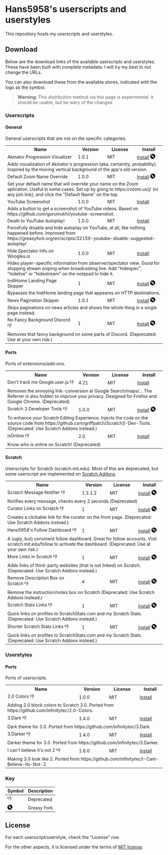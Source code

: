 # Hans5958's userscripts and userstyles

This repository hosts my userscripts and userstyles.

## Download

Below are the download links of the available userscripts and userstyles. These have been built with complete metadata. I will try my best to not change the URLs.

You can also download these from the available stores, indicated with the logo as the symbol.

> **Warning**: This distribution method via this page is experimental. It should be usable, but be wary of the changes.

### Userscripts

<!-- USERSCRIPTS START -->
#### General

General userscripts that are not on the specific categories.

<table>
<tr>
	<th>Name</th>
	<th>Version</th>
	<th>License</th>
	<th>Install</th>
</tr>
<tr id="akinator-progression-visualizer">
	<td>Akinator Progression Visualizer</td>
	<td>1.0.1</td>
	<td>MIT</td>
	<td><a href=https://hans5958.github.io/userscripts/js/akinator-progression-visualizer.user.js>Install</a> <a href="https://greasyfork.org/en/scripts/444658"><img src='./.github/greasyfork.png'></a></td>
</tr>
<tr>
	<td colspan="4">Adds visualization of Akinator's progression (aka. certainity, probability). Inspired by the moving vertical background of the app's old version.</td>
</tr>

<tr id="default-zoom-name-override">
	<td>Default Zoom Name Override</td>
	<td>1.0.0</td>
	<td>MIT</td>
	<td><a href=https://hans5958.github.io/userscripts/js/default-zoom-name-override.user.js>Install</a> <a href="https://greasyfork.org/en/scripts/444659"><img src='./.github/greasyfork.png'></a></td>
</tr>
<tr>
	<td colspan="4">Set your default name that will override your name on the Zoom aplication. Useful in some cases. Set up by going to https://zoom.us/j/ (or any join link), and click the "Default Name" on the top.</td>
</tr>

<tr id="youtube-screenshot">
	<td>YouTube Screenshot</td>
	<td>1.0.0</td>
	<td>MIT</td>
	<td><a href=https://hans5958.github.io/userscripts/js/youtube-screenshot.user.js>Install</a> </td>
</tr>
<tr>
	<td colspan="4">Adds a button to get a screenshot of YouTube videos. Based on https://github.com/gurumukhi/youtube-screenshot.</td>
</tr>

<tr id="death-to-youtube-autoplay">
	<td>Death to YouTube Autoplay!</td>
	<td>1.0.0</td>
	<td>MIT</td>
	<td><a href=https://hans5958.github.io/userscripts/js/death-to-youtube-autoplay.user.js>Install</a> </td>
</tr>
<tr>
	<td colspan="4">Forcefully disable and hide autoplay on YouTube, at all, like nothing happened before. Improved from https://greasyfork.org/en/scripts/32159-youtube-disable-suggested-autoplay/</td>
</tr>

<tr id="woogles-hide-spec-info">
	<td>Hide Spectator Info on Woogles.io</td>
	<td>1.0.0</td>
	<td>MIT</td>
	<td><a href=https://hans5958.github.io/userscripts/js/woogles-hide-spec-info.user.js>Install</a> </td>
</tr>
<tr>
	<td colspan="4">Hides player-specific information from observer/spectator view. Good for stopping stream sniping when broadcasting live. Add "hidespec", "hidelive" or "hidestream" on the notepad to hide it.</td>
</tr>

<tr id="indihome-landing-page-skipper">
	<td>IndiHome Landing Page Skipper</td>
	<td>1</td>
	<td>MIT</td>
	<td><a href=https://hans5958.github.io/userscripts/js/indihome-landing-page-skipper.user.js>Install</a> <a href="https://greasyfork.org/en/scripts/444660"><img src='./.github/greasyfork.png'></a></td>
</tr>
<tr>
	<td colspan="4">Bypasses the IndiHome landing page that appeares on HTTP destinations.</td>
</tr>

<tr id="news-pagination-skipper">
	<td>News Pagination Skipper</td>
	<td>1.0.1</td>
	<td>MIT</td>
	<td><a href=https://hans5958.github.io/userscripts/js/news-pagination-skipper.user.js>Install</a> <a href="https://greasyfork.org/en/scripts/444661"><img src='./.github/greasyfork.png'></a></td>
</tr>
<tr>
	<td colspan="4">Skips paginations on news articles and shows the whole thing in a single page instead.</td>
</tr>

<tr id="no-fancy-background-discord">
	<td>No Fancy Background Discord 👎</td>
	<td>1</td>
	<td>MIT</td>
	<td><a href=https://hans5958.github.io/userscripts/js/no-fancy-background-discord.user.js>Install</a> <a href="https://greasyfork.org/en/scripts/444662"><img src='./.github/greasyfork.png'></a></td>
</tr>
<tr>
	<td colspan="4">Removes that fancy background on some parts of Discord. (Deprecated: Use at your own risk.)</td>
</tr>

</table>

#### Ports

Ports of extensions/add-ons.

<table>
<tr>
	<th>Name</th>
	<th>Version</th>
	<th>License</th>
	<th>Install</th>
</tr>
<tr id="dont-track-me-google">
	<td>Don't track me Google.user.js 👎</td>
	<td>4.21</td>
	<td>MIT</td>
	<td><a href=https://hans5958.github.io/userscripts/js/dont-track-me-google.user.js>Install</a> </td>
</tr>
<tr>
	<td colspan="4">Removes the annoying link-conversion at Google Search/maps/... The Referrer is also hidden to improve your privacy. Designed for Firefox and Google Chrome. (Deprecated)</td>
</tr>

<tr id="scratch-3-developer-tools">
	<td>Scratch 3 Developer Tools 👎</td>
	<td>1.0.0</td>
	<td>MIT</td>
	<td><a href=https://hans5958.github.io/userscripts/js/scratch-3-developer-tools.user.js>Install</a> <a href="https://greasyfork.org/en/scripts/444664"><img src='./.github/greasyfork.png'></a></td>
</tr>
<tr>
	<td colspan="4">To enhance your Scratch Editing Experience. Injects the code on the source code from https://github.com/griffpatch/Scratch3-Dev-Tools. (Deprecated: Use Scratch Addons instead.)</td>
</tr>

<tr id="isonline">
	<td>isOnline 👎</td>
	<td>2.0</td>
	<td>MIT</td>
	<td><a href=https://hans5958.github.io/userscripts/js/isonline.user.js>Install</a> </td>
</tr>
<tr>
	<td colspan="4">Know who is online on Scratch! (Deprecated)</td>
</tr>

</table>

#### Scratch

Userscripts for Scratch (scratch.mit.edu). Most of this are deprecated, but some userscript are implemented on [Scratch Addons](https://scratchaddons.com).

<table>
<tr>
	<th>Name</th>
	<th>Version</th>
	<th>License</th>
	<th>Install</th>
</tr>
<tr id="scratch-message-notifier">
	<td>Scratch Message Notifier 👎</td>
	<td>1.3.1.2</td>
	<td>MIT</td>
	<td><a href=https://hans5958.github.io/userscripts/js/scratch-message-notifier.user.js>Install</a> <a href="https://greasyfork.org/en/scripts/444666"><img src='./.github/greasyfork.png'></a></td>
</tr>
<tr>
	<td colspan="4">Notifies every message, checks every 2 seconds (Deprecated)</td>
</tr>

<tr id="scratch-curator-links">
	<td>Curator Links on Scratch 👎</td>
	<td>1</td>
	<td>MIT</td>
	<td><a href=https://hans5958.github.io/userscripts/js/scratch-curator-links.user.js>Install</a> <a href="https://greasyfork.org/en/scripts/444667"><img src='./.github/greasyfork.png'></a></td>
</tr>
<tr>
	<td colspan="4">Creates a clickable link for the curator on the front page. (Deprecated: Use Scratch Addons instead.)</td>
</tr>

<tr id="scratch-follow-dashboard">
	<td>Hans5958's Follow Dashboard 👎</td>
	<td>1</td>
	<td>MIT</td>
	<td><a href=https://hans5958.github.io/userscripts/js/scratch-follow-dashboard.user.js>Install</a> <a href="https://greasyfork.org/en/scripts/444668"><img src='./.github/greasyfork.png'></a></td>
</tr>
<tr>
	<td colspan="4">A (ugly, but) convinent follow dashboard. Great for follow accounts. Visit scratch.mit.edu/follow to activate the dashboard. (Deprecated: Use at your own risk.)</td>
</tr>

<tr id="scratch-more-links">
	<td>More Links in Scratch 👎</td>
	<td>1</td>
	<td>MIT</td>
	<td><a href=https://hans5958.github.io/userscripts/js/scratch-more-links.user.js>Install</a> <a href="https://greasyfork.org/en/scripts/444669"><img src='./.github/greasyfork.png'></a></td>
</tr>
<tr>
	<td colspan="4">Adds links of third-party websites (that is not linked) on Scratch. (Deprecated: Use Scratch Addons instead.)</td>
</tr>

<tr id="scratch-remove-description-box">
	<td>Remove Description Box on Scratch 👎</td>
	<td>4</td>
	<td>MIT</td>
	<td><a href=https://hans5958.github.io/userscripts/js/scratch-remove-description-box.user.js>Install</a> <a href="https://greasyfork.org/en/scripts/444670"><img src='./.github/greasyfork.png'></a></td>
</tr>
<tr>
	<td colspan="4">Remove the instruction/notes box on Scratch (Deprecated: Use Scratch Addons instead.)</td>
</tr>

<tr id="scratch-stats-links">
	<td>Scratch Stats Links 👎</td>
	<td>1</td>
	<td>MIT</td>
	<td><a href=https://hans5958.github.io/userscripts/js/scratch-stats-links.user.js>Install</a> <a href="https://greasyfork.org/en/scripts/444671"><img src='./.github/greasyfork.png'></a></td>
</tr>
<tr>
	<td colspan="4">Quick links on profiles to ScratchStats.com and my Scratch Stats. (Deprecated: Use Scratch Addons instead.)</td>
</tr>

<tr id="scratch-stats-links-shorter">
	<td>Shorter Scratch Stats Links 👎</td>
	<td>1</td>
	<td>MIT</td>
	<td><a href=https://hans5958.github.io/userscripts/js/scratch-stats-links-shorter.user.js>Install</a> <a href="https://greasyfork.org/en/scripts/444672"><img src='./.github/greasyfork.png'></a></td>
</tr>
<tr>
	<td colspan="4">Quick links on profiles to ScratchStats.com and my Scratch Stats. (Deprecated: Use Scratch Addons instead.)</td>
</tr>

</table>
<!-- USERSCRIPTS END -->

### Userstyles

<!-- USERSTYLES START -->
#### Ports

Ports of userscripts.

<table>
<tr>
	<th>Name</th>
	<th>Version</th>
	<th>License</th>
	<th>Install</th>
</tr>
<tr>
	<td>2.0 Colors 👎</td>
	<td>1.0.0</td>
	<td>MIT</td>
	<td><a href=https://hans5958.github.io/userscripts/css/scratch-infinitytec-2colors.user.css>Install</a> </td>
</tr>
<tr>
	<td colspan="4">Adding 2.0 block colors to Scratch 3.0. Ported from https://github.com/infinitytec/2.0-Colors.</td>
</tr>

<tr>
	<td>3.Dark 👎</td>
	<td>1.4.0</td>
	<td>MIT</td>
	<td><a href=https://hans5958.github.io/userscripts/css/scratch-infinitytec-3dark.user.css>Install</a> </td>
</tr>
<tr>
	<td colspan="4">Dark theme for 3.0. Ported from https://github.com/infinitytec/3.Dark.</td>
</tr>

<tr>
	<td>3.Darker 👎</td>
	<td>1.4.0</td>
	<td>MIT</td>
	<td><a href=https://hans5958.github.io/userscripts/css/scratch-infinitytec-3darker.user.css>Install</a> </td>
</tr>
<tr>
	<td colspan="4">Darker theme for 3.0. Ported from https://github.com/infinitytec/3.Darker.</td>
</tr>

<tr>
	<td>I can't believe it's not 2 👎</td>
	<td>1.6.0</td>
	<td>MIT</td>
	<td><a href=https://hans5958.github.io/userscripts/css/scratch-infinitytec-not2.user.css>Install</a> </td>
</tr>
<tr>
	<td colspan="4">Making 3.0 look like 2. Ported from https://github.com/infinitytec/I-Cant-Believe-Its-Not-2.</td>
</tr>

</table>
<!-- USERSTYLES END -->

### Key

| Symbol | Description |
| - | - |
| 👎 | Deprecated |
| ![](./.github/greasyfork.png) | Greasy Fork

## License

For each userscript/userstyle, check the "License" row.

For the other aspects, it is licensed under the terms of [MIT license](LICENSE).
